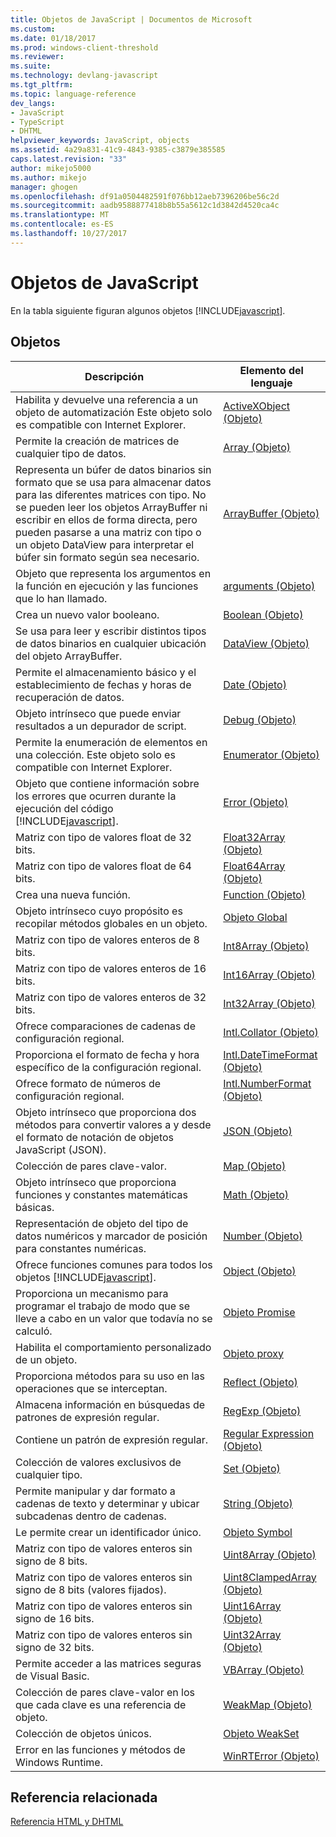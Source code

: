```yaml
---
title: Objetos de JavaScript | Documentos de Microsoft
ms.custom: 
ms.date: 01/18/2017
ms.prod: windows-client-threshold
ms.reviewer: 
ms.suite: 
ms.technology: devlang-javascript
ms.tgt_pltfrm: 
ms.topic: language-reference
dev_langs:
- JavaScript
- TypeScript
- DHTML
helpviewer_keywords: JavaScript, objects
ms.assetid: 4a29a831-41c9-4843-9385-c3879e385585
caps.latest.revision: "33"
author: mikejo5000
ms.author: mikejo
manager: ghogen
ms.openlocfilehash: df91a0504482591f076bb12aeb7396206be56c2d
ms.sourcegitcommit: aadb9588877418b8b55a5612c1d3842d4520ca4c
ms.translationtype: MT
ms.contentlocale: es-ES
ms.lasthandoff: 10/27/2017
---
```

# <a name="javascript-objects"></a>Objetos de JavaScript
En la tabla siguiente figuran algunos objetos [!INCLUDE[javascript](../../javascript/includes/javascript-md.md)].  
  
## <a name="objects"></a>Objetos  
  
|Descripción|Elemento del lenguaje|  
|-----------------|----------------------|  
|Habilita y devuelve una referencia a un objeto de automatización Este objeto solo es compatible con Internet Explorer.|[ActiveXObject (Objeto)](../../javascript/reference/activexobject-object-javascript.md)|  
|Permite la creación de matrices de cualquier tipo de datos.|[Array (Objeto)](../../javascript/reference/array-object-javascript.md)|  
|Representa un búfer de datos binarios sin formato que se usa para almacenar datos para las diferentes matrices con tipo. No se pueden leer los objetos ArrayBuffer ni escribir en ellos de forma directa, pero pueden pasarse a una matriz con tipo o un objeto DataView para interpretar el búfer sin formato según sea necesario.|[ArrayBuffer (Objeto)](../../javascript/reference/arraybuffer-object.md)|  
|Objeto que representa los argumentos en la función en ejecución y las funciones que lo han llamado.|[arguments (Objeto)](../../javascript/reference/arguments-object-javascript.md)|  
|Crea un nuevo valor booleano.|[Boolean (Objeto)](../../javascript/reference/boolean-object-javascript.md)|  
|Se usa para leer y escribir distintos tipos de datos binarios en cualquier ubicación del objeto ArrayBuffer.|[DataView (Objeto)](../../javascript/reference/dataview-object.md)|  
|Permite el almacenamiento básico y el establecimiento de fechas y horas de recuperación de datos.|[Date (Objeto)](../../javascript/reference/date-object-javascript.md)|  
|Objeto intrínseco que puede enviar resultados a un depurador de script.|[Debug (Objeto)](../../javascript/reference/debug-object-javascript.md)|  
|Permite la enumeración de elementos en una colección. Este objeto solo es compatible con Internet Explorer.|[Enumerator (Objeto)](../../javascript/reference/enumerator-object-javascript.md)|  
|Objeto que contiene información sobre los errores que ocurren durante la ejecución del código [!INCLUDE[javascript](../../javascript/includes/javascript-md.md)].|[Error (Objeto)](../../javascript/reference/error-object-javascript.md)|  
|Matriz con tipo de valores float de 32 bits.|[Float32Array (Objeto)](../../javascript/reference/float32array-object.md)|  
|Matriz con tipo de valores float de 64 bits.|[Float64Array (Objeto)](../../javascript/reference/float64array-object.md)|  
|Crea una nueva función.|[Function (Objeto)](../../javascript/reference/function-object-javascript.md)|  
|Objeto intrínseco cuyo propósito es recopilar métodos globales en un objeto.|[Objeto Global](../../javascript/reference/global-object-javascript.md)|  
|Matriz con tipo de valores enteros de 8 bits.|[Int8Array (Objeto)](../../javascript/reference/int8array-object.md)|  
|Matriz con tipo de valores enteros de 16 bits.|[Int16Array (Objeto)](../../javascript/reference/int16array-object.md)|  
|Matriz con tipo de valores enteros de 32 bits.|[Int32Array (Objeto)](../../javascript/reference/int32array-object.md)|  
|Ofrece comparaciones de cadenas de configuración regional.|[Intl.Collator (Objeto)](../../javascript/reference/intl-collator-object-javascript.md)|  
|Proporciona el formato de fecha y hora específico de la configuración regional.|[Intl.DateTimeFormat (Objeto)](../../javascript/reference/intl-datetimeformat-object-javascript.md)|  
|Ofrece formato de números de configuración regional.|[Intl.NumberFormat (Objeto)](../../javascript/reference/intl-numberformat-object-javascript.md)|  
|Objeto intrínseco que proporciona dos métodos para convertir valores a y desde el formato de notación de objetos JavaScript (JSON).|[JSON (Objeto)](../../javascript/reference/json-object-javascript.md)|  
|Colección de pares clave-valor.|[Map (Objeto)](../../javascript/reference/map-object-javascript.md)|  
|Objeto intrínseco que proporciona funciones y constantes matemáticas básicas.|[Math (Objeto)](../../javascript/reference/math-object-javascript.md)|  
|Representación de objeto del tipo de datos numéricos y marcador de posición para constantes numéricas.|[Number (Objeto)](../../javascript/reference/number-object-javascript.md)|  
|Ofrece funciones comunes para todos los objetos [!INCLUDE[javascript](../../javascript/includes/javascript-md.md)].|[Object (Objeto)](../../javascript/reference/object-object-javascript.md)|  
|Proporciona un mecanismo para programar el trabajo de modo que se lleve a cabo en un valor que todavía no se calculó.|[Objeto Promise](../../javascript/reference/promise-object-javascript.md)|  
|Habilita el comportamiento personalizado de un objeto.|[Objeto proxy](../../javascript/reference/proxy-object-javascript.md)|  
|Proporciona métodos para su uso en las operaciones que se interceptan.|[Reflect (Objeto)](../../javascript/reference/reflect-object-javascript.md)|  
|Almacena información en búsquedas de patrones de expresión regular.|[RegExp (Objeto)](../../javascript/reference/regexp-object-javascript.md)|  
|Contiene un patrón de expresión regular.|[Regular Expression (Objeto)](../../javascript/reference/regular-expression-object-javascript.md)|  
|Colección de valores exclusivos de cualquier tipo.|[Set (Objeto)](../../javascript/reference/set-object-javascript.md)|  
|Permite manipular y dar formato a cadenas de texto y determinar y ubicar subcadenas dentro de cadenas.|[String (Objeto)](../../javascript/reference/string-object-javascript.md)|  
|Le permite crear un identificador único.|[Objeto Symbol](../../javascript/reference/symbol-object-javascript.md)|  
|Matriz con tipo de valores enteros sin signo de 8 bits.|[Uint8Array (Objeto)](../../javascript/reference/uint8array-object.md)|  
|Matriz con tipo de valores enteros sin signo de 8 bits (valores fijados).|[Uint8ClampedArray (Objeto)](../../javascript/reference/uint8clampedarray-object-javascript.md)|  
|Matriz con tipo de valores enteros sin signo de 16 bits.|[Uint16Array (Objeto)](../../javascript/reference/uint16array-object.md)|  
|Matriz con tipo de valores enteros sin signo de 32 bits.|[Uint32Array (Objeto)](../../javascript/reference/uint32array-object.md)|  
|Permite acceder a las matrices seguras de Visual Basic.|[VBArray (Objeto)](../../javascript/reference/vbarray-object-javascript.md)|  
|Colección de pares clave-valor en los que cada clave es una referencia de objeto.|[WeakMap (Objeto)](../../javascript/reference/weakmap-object-javascript.md)|  
|Colección de objetos únicos.|[Objeto WeakSet](../../javascript/reference/weakset-object-javascript.md)|  
|Error en las funciones y métodos de Windows Runtime.|[WinRTError (Objeto)](../../javascript/reference/winrterror-object-javascript.md)|  
  
## <a name="related-reference"></a>Referencia relacionada  
 [Referencia HTML y DHTML](http://go.microsoft.com/fwlink/?LinkId=148095)